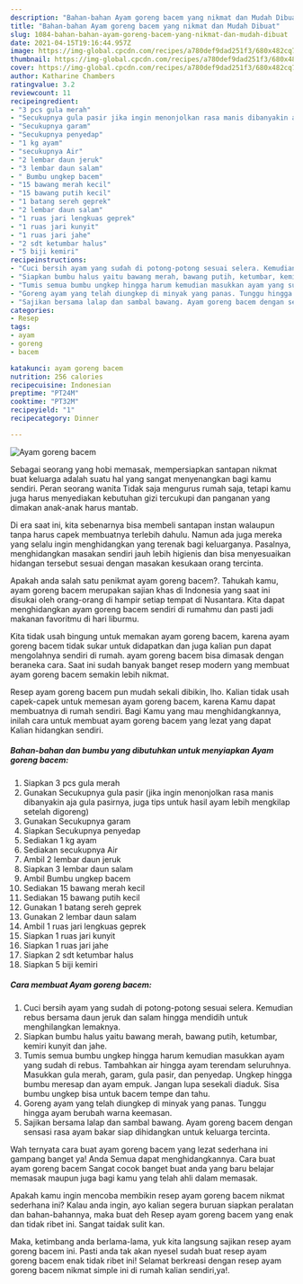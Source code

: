 ```yaml
---
description: "Bahan-bahan Ayam goreng bacem yang nikmat dan Mudah Dibuat"
title: "Bahan-bahan Ayam goreng bacem yang nikmat dan Mudah Dibuat"
slug: 1084-bahan-bahan-ayam-goreng-bacem-yang-nikmat-dan-mudah-dibuat
date: 2021-04-15T19:16:44.957Z
image: https://img-global.cpcdn.com/recipes/a780def9dad251f3/680x482cq70/ayam-goreng-bacem-foto-resep-utama.jpg
thumbnail: https://img-global.cpcdn.com/recipes/a780def9dad251f3/680x482cq70/ayam-goreng-bacem-foto-resep-utama.jpg
cover: https://img-global.cpcdn.com/recipes/a780def9dad251f3/680x482cq70/ayam-goreng-bacem-foto-resep-utama.jpg
author: Katharine Chambers
ratingvalue: 3.2
reviewcount: 11
recipeingredient:
- "3 pcs gula merah"
- "Secukupnya gula pasir jika ingin menonjolkan rasa manis dibanyakin aja gula pasirnya juga tips untuk hasil ayam lebih mengkilap setelah digoreng"
- "Secukupnya garam"
- "Secukupnya penyedap"
- "1 kg ayam"
- "secukupnya Air"
- "2 lembar daun jeruk"
- "3 lembar daun salam"
- " Bumbu ungkep bacem"
- "15 bawang merah kecil"
- "15 bawang putih kecil"
- "1 batang sereh geprek"
- "2 lembar daun salam"
- "1 ruas jari lengkuas geprek"
- "1 ruas jari kunyit"
- "1 ruas jari jahe"
- "2 sdt ketumbar halus"
- "5 biji kemiri"
recipeinstructions:
- "Cuci bersih ayam yang sudah di potong-potong sesuai selera. Kemudian rebus bersama daun jeruk dan salam hingga mendidih untuk menghilangkan lemaknya."
- "Siapkan bumbu halus yaitu bawang merah, bawang putih, ketumbar, kemiri kunyit dan jahe."
- "Tumis semua bumbu ungkep hingga harum kemudian masukkan ayam yang sudah di rebus. Tambahkan air hingga ayam terendam seluruhnya. Masukkan gula merah, garam, gula pasir, dan penyedap. Ungkep hingga bumbu meresap dan ayam empuk. Jangan lupa sesekali diaduk. Sisa bumbu ungkep bisa untuk bacem tempe dan tahu."
- "Goreng ayam yang telah diungkep di minyak yang panas. Tunggu hingga ayam berubah warna keemasan."
- "Sajikan bersama lalap dan sambal bawang. Ayam goreng bacem dengan sensasi rasa ayam bakar siap dihidangkan untuk keluarga tercinta."
categories:
- Resep
tags:
- ayam
- goreng
- bacem

katakunci: ayam goreng bacem 
nutrition: 256 calories
recipecuisine: Indonesian
preptime: "PT24M"
cooktime: "PT32M"
recipeyield: "1"
recipecategory: Dinner

---
```



![Ayam goreng bacem](https://img-global.cpcdn.com/recipes/a780def9dad251f3/680x482cq70/ayam-goreng-bacem-foto-resep-utama.jpg)

Sebagai seorang yang hobi memasak, mempersiapkan santapan nikmat buat keluarga adalah suatu hal yang sangat menyenangkan bagi kamu sendiri. Peran seorang  wanita Tidak saja mengurus rumah saja, tetapi kamu juga harus menyediakan kebutuhan gizi tercukupi dan panganan yang dimakan anak-anak harus mantab.

Di era  saat ini, kita sebenarnya bisa membeli santapan instan walaupun tanpa harus capek membuatnya terlebih dahulu. Namun ada juga mereka yang selalu ingin menghidangkan yang terenak bagi keluarganya. Pasalnya, menghidangkan masakan sendiri jauh lebih higienis dan bisa menyesuaikan hidangan tersebut sesuai dengan masakan kesukaan orang tercinta. 



Apakah anda salah satu penikmat ayam goreng bacem?. Tahukah kamu, ayam goreng bacem merupakan sajian khas di Indonesia yang saat ini disukai oleh orang-orang di hampir setiap tempat di Nusantara. Kita dapat menghidangkan ayam goreng bacem sendiri di rumahmu dan pasti jadi makanan favoritmu di hari liburmu.

Kita tidak usah bingung untuk memakan ayam goreng bacem, karena ayam goreng bacem tidak sukar untuk didapatkan dan juga kalian pun dapat mengolahnya sendiri di rumah. ayam goreng bacem bisa dimasak dengan beraneka cara. Saat ini sudah banyak banget resep modern yang membuat ayam goreng bacem semakin lebih nikmat.

Resep ayam goreng bacem pun mudah sekali dibikin, lho. Kalian tidak usah capek-capek untuk memesan ayam goreng bacem, karena Kamu dapat membuatnya di rumah sendiri. Bagi Kamu yang mau menghidangkannya, inilah cara untuk membuat ayam goreng bacem yang lezat yang dapat Kalian hidangkan sendiri.

<!--inarticleads1-->

##### Bahan-bahan dan bumbu yang dibutuhkan untuk menyiapkan Ayam goreng bacem:

1. Siapkan 3 pcs gula merah
1. Gunakan Secukupnya gula pasir (jika ingin menonjolkan rasa manis dibanyakin aja gula pasirnya, juga tips untuk hasil ayam lebih mengkilap setelah digoreng)
1. Gunakan Secukupnya garam
1. Siapkan Secukupnya penyedap
1. Sediakan 1 kg ayam
1. Sediakan secukupnya Air
1. Ambil 2 lembar daun jeruk
1. Siapkan 3 lembar daun salam
1. Ambil  Bumbu ungkep bacem
1. Sediakan 15 bawang merah kecil
1. Sediakan 15 bawang putih kecil
1. Gunakan 1 batang sereh geprek
1. Gunakan 2 lembar daun salam
1. Ambil 1 ruas jari lengkuas geprek
1. Siapkan 1 ruas jari kunyit
1. Siapkan 1 ruas jari jahe
1. Siapkan 2 sdt ketumbar halus
1. Siapkan 5 biji kemiri




<!--inarticleads2-->

##### Cara membuat Ayam goreng bacem:

1. Cuci bersih ayam yang sudah di potong-potong sesuai selera. Kemudian rebus bersama daun jeruk dan salam hingga mendidih untuk menghilangkan lemaknya.
1. Siapkan bumbu halus yaitu bawang merah, bawang putih, ketumbar, kemiri kunyit dan jahe.
1. Tumis semua bumbu ungkep hingga harum kemudian masukkan ayam yang sudah di rebus. Tambahkan air hingga ayam terendam seluruhnya. Masukkan gula merah, garam, gula pasir, dan penyedap. Ungkep hingga bumbu meresap dan ayam empuk. Jangan lupa sesekali diaduk. Sisa bumbu ungkep bisa untuk bacem tempe dan tahu.
1. Goreng ayam yang telah diungkep di minyak yang panas. Tunggu hingga ayam berubah warna keemasan.
1. Sajikan bersama lalap dan sambal bawang. Ayam goreng bacem dengan sensasi rasa ayam bakar siap dihidangkan untuk keluarga tercinta.




Wah ternyata cara buat ayam goreng bacem yang lezat sederhana ini gampang banget ya! Anda Semua dapat menghidangkannya. Cara buat ayam goreng bacem Sangat cocok banget buat anda yang baru belajar memasak maupun juga bagi kamu yang telah ahli dalam memasak.

Apakah kamu ingin mencoba membikin resep ayam goreng bacem nikmat sederhana ini? Kalau anda ingin, ayo kalian segera buruan siapkan peralatan dan bahan-bahannya, maka buat deh Resep ayam goreng bacem yang enak dan tidak ribet ini. Sangat taidak sulit kan. 

Maka, ketimbang anda berlama-lama, yuk kita langsung sajikan resep ayam goreng bacem ini. Pasti anda tak akan nyesel sudah buat resep ayam goreng bacem enak tidak ribet ini! Selamat berkreasi dengan resep ayam goreng bacem nikmat simple ini di rumah kalian sendiri,ya!.

